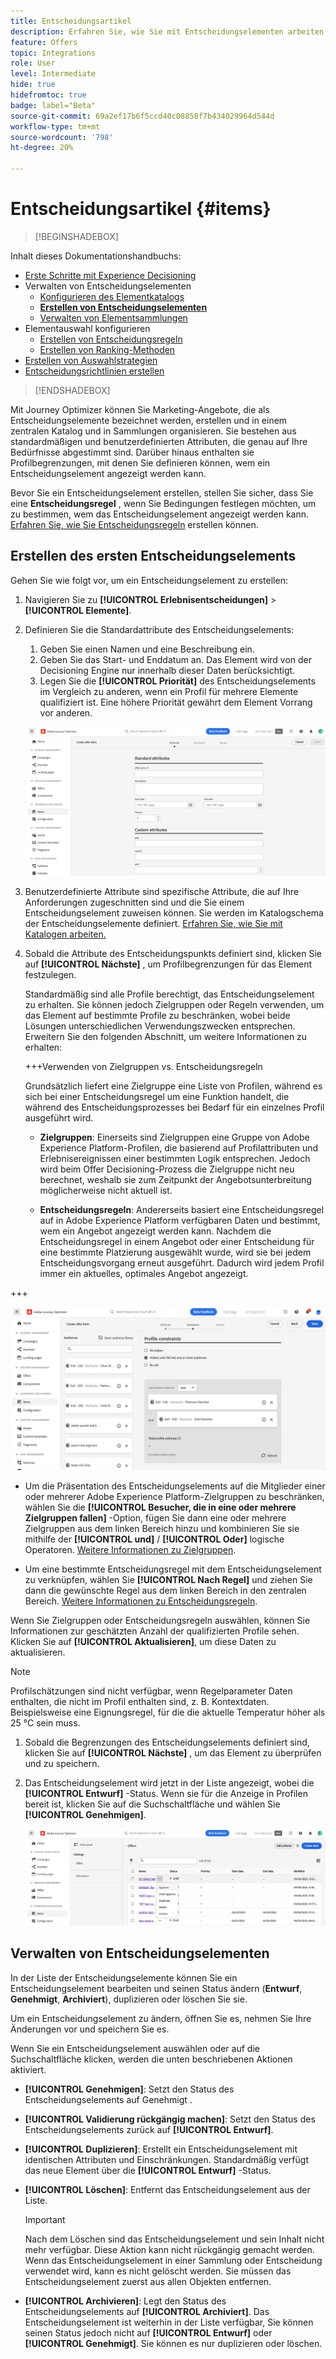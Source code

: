 ```yaml
---
title: Entscheidungsartikel
description: Erfahren Sie, wie Sie mit Entscheidungselementen arbeiten.
feature: Offers
topic: Integrations
role: User
level: Intermediate
hide: true
hidefromtoc: true
badge: label="Beta"
source-git-commit: 69a2ef17b6f5ccd40c08858f7b434029964d544d
workflow-type: tm+mt
source-wordcount: '798'
ht-degree: 20%

---
```


# Entscheidungsartikel {#items}

>[!BEGINSHADEBOX]

Inhalt dieses Dokumentationshandbuchs:

* [Erste Schritte mit Experience Decisioning](gs-experience-decisioning.md)
* Verwalten von Entscheidungselementen
   * [Konfigurieren des Elementkatalogs](catalogs.md)
   * **[Erstellen von Entscheidungselementen](items.md)**
   * [Verwalten von Elementsammlungen](collections.md)
* Elementauswahl konfigurieren
   * [Erstellen von Entscheidungsregeln](rules.md)
   * [Erstellen von Ranking-Methoden](ranking.md)
* [Erstellen von Auswahlstrategien](selection-strategies.md)
* [Entscheidungsrichtlinien erstellen](create-decision.md)

>[!ENDSHADEBOX]

Mit Journey Optimizer können Sie Marketing-Angebote, die als Entscheidungselemente bezeichnet werden, erstellen und in einem zentralen Katalog und in Sammlungen organisieren. Sie bestehen aus standardmäßigen und benutzerdefinierten Attributen, die genau auf Ihre Bedürfnisse abgestimmt sind. Darüber hinaus enthalten sie Profilbegrenzungen, mit denen Sie definieren können, wem ein Entscheidungselement angezeigt werden kann.

Bevor Sie ein Entscheidungselement erstellen, stellen Sie sicher, dass Sie eine **Entscheidungsregel** , wenn Sie Bedingungen festlegen möchten, um zu bestimmen, wem das Entscheidungselement angezeigt werden kann. [Erfahren Sie, wie Sie  Entscheidungsregeln](rules.md) erstellen können. 

## Erstellen des ersten Entscheidungselements

Gehen Sie wie folgt vor, um ein Entscheidungselement zu erstellen:

1. Navigieren Sie zu **[!UICONTROL Erlebnisentscheidungen]** > **[!UICONTROL Elemente]**.

1. Definieren Sie die Standardattribute des Entscheidungselements:

   1. Geben Sie einen Namen und eine Beschreibung ein.
   1. Geben Sie das Start- und Enddatum an. Das Element wird von der Decisioning Engine nur innerhalb dieser Daten berücksichtigt.
   1. Legen Sie die **[!UICONTROL Priorität]** des Entscheidungselements im Vergleich zu anderen, wenn ein Profil für mehrere Elemente qualifiziert ist. Eine höhere Priorität gewährt dem Element Vorrang vor anderen.

   ![](assets/item-attributes.png)

1. Benutzerdefinierte Attribute sind spezifische Attribute, die auf Ihre Anforderungen zugeschnitten sind und die Sie einem Entscheidungselement zuweisen können. Sie werden im Katalogschema der Entscheidungselemente definiert. [Erfahren Sie, wie Sie mit Katalogen arbeiten.](catalogs.md)

1. Sobald die Attribute des Entscheidungspunkts definiert sind, klicken Sie auf **[!UICONTROL Nächste]** , um Profilbegrenzungen für das Element festzulegen.

   Standardmäßig sind alle Profile berechtigt, das Entscheidungselement zu erhalten. Sie können jedoch Zielgruppen oder Regeln verwenden, um das Element auf bestimmte Profile zu beschränken, wobei beide Lösungen unterschiedlichen Verwendungszwecken entsprechen. Erweitern Sie den folgenden Abschnitt, um weitere Informationen zu erhalten:

   +++Verwenden von Zielgruppen vs. Entscheidungsregeln

   Grundsätzlich liefert eine Zielgruppe eine Liste von Profilen, während es sich bei einer Entscheidungsregel um eine Funktion handelt, die während des Entscheidungsprozesses bei Bedarf für ein einzelnes Profil ausgeführt wird.

   * **Zielgruppen**: Einerseits sind Zielgruppen eine Gruppe von Adobe Experience Platform-Profilen, die basierend auf Profilattributen und Erlebnisereignissen einer bestimmten Logik entsprechen. Jedoch wird beim Offer Decisioning-Prozess die Zielgruppe nicht neu berechnet, weshalb sie zum Zeitpunkt der Angebotsunterbreitung möglicherweise nicht aktuell ist.

   * **Entscheidungsregeln**: Andererseits basiert eine Entscheidungsregel auf in Adobe Experience Platform verfügbaren Daten und bestimmt, wem ein Angebot angezeigt werden kann. Nachdem die Entscheidungsregel in einem Angebot oder einer Entscheidung für eine bestimmte Platzierung ausgewählt wurde, wird sie bei jedem Entscheidungsvorgang erneut ausgeführt. Dadurch wird jedem Profil immer ein aktuelles, optimales Angebot angezeigt.

+++

   ![](assets/item-constraints.png)

   * Um die Präsentation des Entscheidungselements auf die Mitglieder einer oder mehrerer Adobe Experience Platform-Zielgruppen zu beschränken, wählen Sie die **[!UICONTROL Besucher, die in eine oder mehrere Zielgruppen fallen]** -Option, fügen Sie dann eine oder mehrere Zielgruppen aus dem linken Bereich hinzu und kombinieren Sie sie mithilfe der **[!UICONTROL und]** / **[!UICONTROL Oder]** logische Operatoren. [Weitere Informationen zu Zielgruppen](../audience/about-audiences.md).

   * Um eine bestimmte Entscheidungsregel mit dem Entscheidungselement zu verknüpfen, wählen Sie **[!UICONTROL Nach Regel]** und ziehen Sie dann die gewünschte Regel aus dem linken Bereich in den zentralen Bereich. [Weitere Informationen zu Entscheidungsregeln](rules.md).

   Wenn Sie Zielgruppen oder Entscheidungsregeln auswählen, können Sie Informationen zur geschätzten Anzahl der qualifizierten Profile sehen. Klicken Sie auf **[!UICONTROL Aktualisieren]**, um diese Daten zu aktualisieren.

   >[!NOTE]
   >
   >Profilschätzungen sind nicht verfügbar, wenn Regelparameter Daten enthalten, die nicht im Profil enthalten sind, z. B. Kontextdaten. Beispielsweise eine Eignungsregel, für die die aktuelle Temperatur höher als 25 °C sein muss.

1. Sobald die Begrenzungen des Entscheidungselements definiert sind, klicken Sie auf **[!UICONTROL Nächste]** , um das Element zu überprüfen und zu speichern.

1. Das Entscheidungselement wird jetzt in der Liste angezeigt, wobei die **[!UICONTROL Entwurf]** -Status. Wenn sie für die Anzeige in Profilen bereit ist, klicken Sie auf die Suchschaltfläche und wählen Sie **[!UICONTROL Genehmigen]**.

   ![](assets/item-approve.png)

## Verwalten von Entscheidungselementen

In der Liste der Entscheidungselemente können Sie ein Entscheidungselement bearbeiten und seinen Status ändern (**Entwurf**, **Genehmigt**, **Archiviert**), duplizieren oder löschen Sie sie.

Um ein Entscheidungselement zu ändern, öffnen Sie es, nehmen Sie Ihre Änderungen vor und speichern Sie es.

Wenn Sie ein Entscheidungselement auswählen oder auf die Suchschaltfläche klicken, werden die unten beschriebenen Aktionen aktiviert.

* **[!UICONTROL Genehmigen]**: Setzt den Status des Entscheidungselements auf Genehmigt .
* **[!UICONTROL Validierung rückgängig machen]**: Setzt den Status des Entscheidungselements zurück auf **[!UICONTROL Entwurf]**.
* **[!UICONTROL Duplizieren]**: Erstellt ein Entscheidungselement mit identischen Attributen und Einschränkungen. Standardmäßig verfügt das neue Element über die **[!UICONTROL Entwurf]** -Status.
* **[!UICONTROL Löschen]**: Entfernt das Entscheidungselement aus der Liste.

  >[!IMPORTANT]
  >
  >Nach dem Löschen sind das Entscheidungselement und sein Inhalt nicht mehr verfügbar. Diese Aktion kann nicht rückgängig gemacht werden. Wenn das Entscheidungselement in einer Sammlung oder Entscheidung verwendet wird, kann es nicht gelöscht werden. Sie müssen das Entscheidungselement zuerst aus allen Objekten entfernen.

* **[!UICONTROL Archivieren]**: Legt den Status des Entscheidungselements auf **[!UICONTROL Archiviert]**. Das Entscheidungselement ist weiterhin in der Liste verfügbar, Sie können seinen Status jedoch nicht auf **[!UICONTROL Entwurf]** oder **[!UICONTROL Genehmigt]**. Sie können es nur duplizieren oder löschen.
